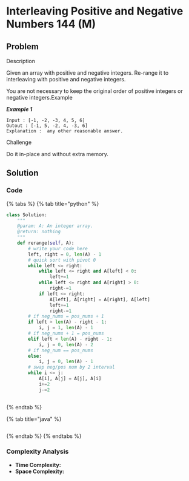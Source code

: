# Interleaving Positive and Negative Numbers 144 \(M\)

## Problem

Description

Given an array with positive and negative integers. Re-range it to interleaving with positive and negative integers.

You are not necessary to keep the original order of positive integers or negative integers.Example

_**Example 1**_

```text
Input : [-1, -2, -3, 4, 5, 6]
Outout : [-1, 5, -2, 4, -3, 6]
Explanation :  any other reasonable answer.
```

Challenge

Do it in-place and without extra memory.

## Solution

### Code

{% tabs %}
{% tab title="python" %}
```python
class Solution:
    """
    @param: A: An integer array.
    @return: nothing
    """
    def rerange(self, A):
        # write your code here
        left, right = 0, len(A) - 1
        # quick sort with pivot 0
        while left <= right:
            while left <= right and A[left] < 0:
                left+=1
            while left <= right and A[right] > 0:
                right-=1
            if left <= right:
                A[left], A[right] = A[right], A[left]
                left+=1
                right-=1
        # if neg_nums = pos_nums + 1
        if left > len(A) - right - 1:
            i, j = 1, len(A) - 1
        # if neg_nums + 1 = pos_nums
        elif left < len(A) - right - 1:
            i, j = 0, len(A) - 2
        # if neg_num == pos_nums
        else:
            i, j = 0, len(A) - 1
        # swap neg/pos num by 2 interval
        while i <= j:
            A[i], A[j] = A[j], A[i]
            i+=2
            j-=2
        

```
{% endtab %}

{% tab title="java" %}
```

```
{% endtab %}
{% endtabs %}

### Complexity Analysis

* **Time Complexity:**
* **Space Complexity:**

